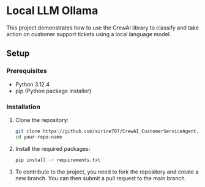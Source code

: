 # Local LLM Ollama

This project demonstrates how to use the CrewAI library to classify and take action on customer support tickets using a local language model.

## Setup

### Prerequisites

- Python 3.12.4
- pip (Python package installer)

### Installation

1. Clone the repository:

   ```sh
   git clone https://github.com/sirine707/CrewAI_CustomerServiceAgent.git
   cd your-repo-name
   ```
2. Install the required packages:
    ```sh
    pip install -r requirements.txt
    ```
3. To contribute to the project, you need to fork the repository and create a new branch. You can then submit a pull request to the main branch.

